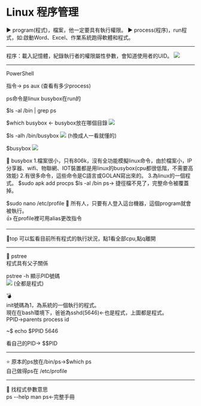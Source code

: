 # Linux 程序管理

:arrow_forward: program(程式)，檔案，他一定要具有執行權限。
:arrow_forward: process(程序)，run程式，如:啟動Word、Excel、作業系統跑得軟體和程式。

---

程序：載入記憶體，紀錄執行者的權限屬性參數，會知道使用者的UID。
![](https://i.imgur.com/FiawnRu.png)

---
PowerShell

指令→ ps aux (查看有多少process)

ps命令是linux busybox在run的

$ls -al /bin | grep ps

$which busybox ← busybox放在哪個目錄
![](https://i.imgur.com/n4ek67X.png)

$ls -alh /bin/busybox
![](https://i.imgur.com/xWB75rt.png)
(h換成人一看就懂的)

$busybox
![](https://i.imgur.com/VF37ioG.png)

:pushpin: busybox
1.檔案很小，只有806k，沒有全功能模擬linux命令，由於檔案小，IP分享器、wifi、物聯網、IOT裝置都是用linux的busybox(cpu都很低階，不需要高效能)
2.有很多命令，這些命令是C語言或GOLAN寫出來的。
3.為linux的一個程式。
$sudo apk add procps
$ls -al /bin 
ps→  捷徑檔不見了，完整命令被覆蓋掉。

$sudo nano /etc/profile
:page_facing_up: 所有人，只要有人登入這台機器，這個program就會被執行。  
:+1: 在profile裡可用alias更改指令


---
:pushpin:top 
可以監看目前所有程式的執行狀況，點1看全部cpu,點q離開

---
:pushpin: pstree  
程式具有父子關係  

pstree -h 顯示PID號碼  
![](https://i.imgur.com/9ih5mDv.png)
(全都是程式)  

:bomb:   
init號碼為1，為系統的一個執行的程式。  
現在在bash環境下，爸爸為sshd(5646)←也是程式，上圖都是程式。
PPID→parents process id

~$ echo $PPID
5646

看自己的PID→ $$PID


---
:star: 原本的ps放在/bin/ps→$which ps  
自己做得ps在 /etc/profile


---
:pushpin: 找程式參數意思  
ps --help
man ps←完整手冊